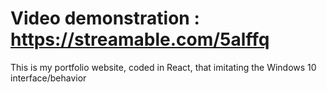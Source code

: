 # Video demonstration : https://streamable.com/5alffq

This is my portfolio website, coded in React, that imitating the Windows 10 interface/behavior
